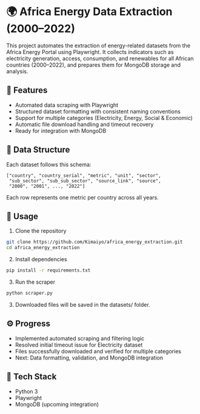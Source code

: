 # 🌍 Africa Energy Data Extraction (2000–2022)

This project automates the extraction of energy-related datasets from the Africa Energy Portal
 using Playwright.
It collects indicators such as electricity generation, access, consumption, and renewables for all African countries (2000–2022), and prepares them for MongoDB storage and analysis.

## 🧩 Features

- Automated data scraping with Playwright
- Structured dataset formatting with consistent naming conventions
- Support for multiple categories (Electricity, Energy, Social & Economic)
- Automatic file download handling and timeout recovery
- Ready for integration with MongoDB

## 📂 Data Structure

Each dataset follows this schema:

```
["country", "country_serial", "metric", "unit", "sector",
 "sub_sector", "sub_sub_sector", "source_link", "source",
 "2000", "2001", ..., "2022"]
```
Each row represents one metric per country across all years.

## 🚀 Usage

1. Clone the repository
```bash
git clone https://github.com/Kimaiyo/africa_energy_extraction.git
cd africa_energy_extraction
```

2. Install dependencies
```bash
pip install -r requirements.txt
```

3. Run the scraper
```bash
python scraper.py
```
3. Downloaded files will be saved in the datasets/ folder.

## ⚙️ Progress

- Implemented automated scraping and filtering logic
- Resolved initial timeout issue for Electricity dataset
- Files successfully downloaded and verified for multiple categories
- Next: Data formatting, validation, and MongoDB integration

## 🧠 Tech Stack
- Python 3
- Playwright
- MongoDB (upcoming integration)

